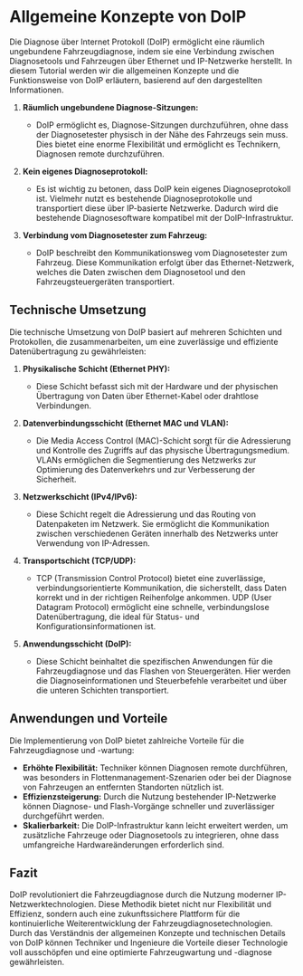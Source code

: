 # Allgemeine Konzepte von DoIP

Die Diagnose über Internet Protokoll (DoIP) ermöglicht eine räumlich ungebundene Fahrzeugdiagnose, indem sie eine Verbindung zwischen Diagnosetools und Fahrzeugen über Ethernet und IP-Netzwerke herstellt. In diesem Tutorial werden wir die allgemeinen Konzepte und die Funktionsweise von DoIP erläutern, basierend auf den dargestellten Informationen.


1. **Räumlich ungebundene Diagnose-Sitzungen:**

   - DoIP ermöglicht es, Diagnose-Sitzungen durchzuführen, ohne dass der Diagnosetester physisch in der Nähe des Fahrzeugs sein muss. Dies bietet eine enorme Flexibilität und ermöglicht es Technikern, Diagnosen remote durchzuführen.
2. **Kein eigenes Diagnoseprotokoll:**

   - Es ist wichtig zu betonen, dass DoIP kein eigenes Diagnoseprotokoll ist. Vielmehr nutzt es bestehende Diagnoseprotokolle und transportiert diese über IP-basierte Netzwerke. Dadurch wird die bestehende Diagnosesoftware kompatibel mit der DoIP-Infrastruktur.
3. **Verbindung vom Diagnosetester zum Fahrzeug:**

   - DoIP beschreibt den Kommunikationsweg vom Diagnosetester zum Fahrzeug. Diese Kommunikation erfolgt über das Ethernet-Netzwerk, welches die Daten zwischen dem Diagnosetool und den Fahrzeugsteuergeräten transportiert.

## Technische Umsetzung

Die technische Umsetzung von DoIP basiert auf mehreren Schichten und Protokollen, die zusammenarbeiten, um eine zuverlässige und effiziente Datenübertragung zu gewährleisten:

1. **Physikalische Schicht (Ethernet PHY):**

   - Diese Schicht befasst sich mit der Hardware und der physischen Übertragung von Daten über Ethernet-Kabel oder drahtlose Verbindungen.
2. **Datenverbindungsschicht (Ethernet MAC und VLAN):**

   - Die Media Access Control (MAC)-Schicht sorgt für die Adressierung und Kontrolle des Zugriffs auf das physische Übertragungsmedium. VLANs ermöglichen die Segmentierung des Netzwerks zur Optimierung des Datenverkehrs und zur Verbesserung der Sicherheit.
3. **Netzwerkschicht (IPv4/IPv6):**

   - Diese Schicht regelt die Adressierung und das Routing von Datenpaketen im Netzwerk. Sie ermöglicht die Kommunikation zwischen verschiedenen Geräten innerhalb des Netzwerks unter Verwendung von IP-Adressen.
4. **Transportschicht (TCP/UDP):**

   - TCP (Transmission Control Protocol) bietet eine zuverlässige, verbindungsorientierte Kommunikation, die sicherstellt, dass Daten korrekt und in der richtigen Reihenfolge ankommen. UDP (User Datagram Protocol) ermöglicht eine schnelle, verbindungslose Datenübertragung, die ideal für Status- und Konfigurationsinformationen ist.
5. **Anwendungsschicht (DoIP):**

   - Diese Schicht beinhaltet die spezifischen Anwendungen für die Fahrzeugdiagnose und das Flashen von Steuergeräten. Hier werden die Diagnoseinformationen und Steuerbefehle verarbeitet und über die unteren Schichten transportiert.

## Anwendungen und Vorteile

Die Implementierung von DoIP bietet zahlreiche Vorteile für die Fahrzeugdiagnose und -wartung:

- **Erhöhte Flexibilität:** Techniker können Diagnosen remote durchführen, was besonders in Flottenmanagement-Szenarien oder bei der Diagnose von Fahrzeugen an entfernten Standorten nützlich ist.
- **Effizienzsteigerung:** Durch die Nutzung bestehender IP-Netzwerke können Diagnose- und Flash-Vorgänge schneller und zuverlässiger durchgeführt werden.
- **Skalierbarkeit:** Die DoIP-Infrastruktur kann leicht erweitert werden, um zusätzliche Fahrzeuge oder Diagnosetools zu integrieren, ohne dass umfangreiche Hardwareänderungen erforderlich sind.

## Fazit

DoIP revolutioniert die Fahrzeugdiagnose durch die Nutzung moderner IP-Netzwerktechnologien. Diese Methodik bietet nicht nur Flexibilität und Effizienz, sondern auch eine zukunftssichere Plattform für die kontinuierliche Weiterentwicklung der Fahrzeugdiagnosetechnologien. Durch das Verständnis der allgemeinen Konzepte und technischen Details von DoIP können Techniker und Ingenieure die Vorteile dieser Technologie voll ausschöpfen und eine optimierte Fahrzeugwartung und -diagnose gewährleisten.

